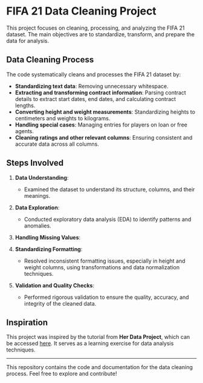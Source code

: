 # FIFA 21 Data Cleaning Project

This project focuses on cleaning, processing, and analyzing the FIFA 21 dataset. The main objectives are to standardize, transform, and prepare the data for analysis.

## Data Cleaning Process

The code systematically cleans and processes the FIFA 21 dataset by:

- **Standardizing text data**: Removing unnecessary whitespace.
- **Extracting and transforming contract information**: Parsing contract details to extract start dates, end dates, and calculating contract lengths.
- **Converting height and weight measurements**: Standardizing heights to centimeters and weights to kilograms.
- **Handling special cases**: Managing entries for players on loan or free agents.
- **Cleaning ratings and other relevant columns**: Ensuring consistent and accurate data across all columns.

## Steps Involved

1. **Data Understanding**:
   - Examined the dataset to understand its structure, columns, and their meanings.

2. **Data Exploration**:
   - Conducted exploratory data analysis (EDA) to identify patterns and anomalies.

3. **Handling Missing Values**:

4. **Standardizing Formatting**:
   - Resolved inconsistent formatting issues, especially in height and weight columns, using transformations and data normalization techniques.

5. **Validation and Quality Checks**:
   - Performed rigorous validation to ensure the quality, accuracy, and integrity of the cleaned data.

## Inspiration

This project was inspired by the tutorial from **Her Data Project**, which can be accessed [here](https://www.youtube.com/watch?v=7mYbrpfAU6k). It serves as a learning exercise for data analysis techniques.

---

This repository contains the code and documentation for the data cleaning process. Feel free to explore and contribute!
